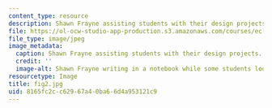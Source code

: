 ```yaml
---
content_type: resource
description: Shawn Frayne assisting students with their design projects.
file: https://ol-ocw-studio-app-production.s3.amazonaws.com/courses/ec-720j-d-lab-ii-design-spring-2010/8165fc2cc62967a40ba66d4a953121c9_fig2.jpg
file_type: image/jpeg
image_metadata:
  caption: Shawn Frayne assisting students with their design projects.
  credit: ''
  image-alt: Shawn Frayne writing in a notebook while some students look on.
resourcetype: Image
title: fig2.jpg
uid: 8165fc2c-c629-67a4-0ba6-6d4a953121c9
---
```

